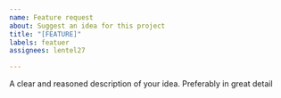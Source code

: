 ```yaml
---
name: Feature request
about: Suggest an idea for this project
title: "[FEATURE]"
labels: featuer
assignees: lentel27

---
```


A clear and reasoned description of your idea. Preferably in great detail

